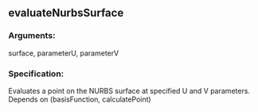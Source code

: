 ## evaluateNurbsSurface
### Arguments: 
surface, parameterU, parameterV
### Specification: 
Evaluates a point on the NURBS surface at specified U and V parameters. Depends on (basisFunction, calculatePoint)
